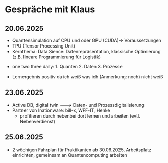 # Gespräche mit Klaus


## 20.06.2025
- Quantensimulation auf CPU und oder GPU (CUDA)-> Voraussetzungen
- TPU (Tensor Processing Unit)
- Kernthema: Data Sience: Datenrepräsentation, klassische Optimierung (z.B. lineare Programmierung für Logistik)
 * one two three daily: 1. Quanten 2. Daten 3. Prozesse
- Lernergebnis positiv da ich weiß was ich (Anmerkung: noch) nicht weiß

## 23.06.2025
- Active DB, digital twin ---> Daten- und Prozessdigitalisierung
- Partner von Inationware: bill-x, WFF-IT, Henke
    * profitieren durch nebenbei dort lernen und arbeiten (evtl. Nebenverdienst)

## 25.06.2025
- 2 wöchigen Fahrplan für Praktikanten ab 30.06.2025, Arbeitsplatz einrichten, gemeinsam an
  Quantencomputing arbeiten

  